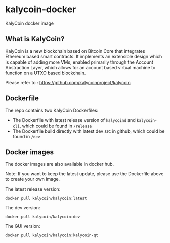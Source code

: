 # kalycoin-docker

KalyCoin docker image

## What is KalyCoin?

KalyCoin is a new blockchain based on Bitcoin Core that integrates Ethereum based smart contracts. It implements an extensible design which is capable of adding more VMs, enabled primarily through the Account Abstraction Layer, which allows for an account based virtual machine to function on a UTXO based blockchain.

Please refer to : https://github.com/kalycoinproject/kalycoin

## Dockerfile

The repo contains two KalyCoin Dockerfiles:

* The Dockerfile with latest release version of `kalycoind` and `kalycoin-cli`, which could be found in `/release`
* The Dockerfile build directly with latest dev src in github, which could be found in `/dev`

## Docker images

The docker images are also available in docker hub.

Note: If you want to keep the latest update, please use the Dockerfile above to create your own image.

The latest release version: 

```
docker pull kalycoin/kalycoin:latest
```

The dev version:

```
docker pull kalycoin/kalycoin:dev
```

The GUI version:

```
docker pull kalycoin/kalycoin:kalycoin-qt
```
